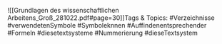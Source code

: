
![[Grundlagen des wissenschaftlichen Arbeitens_Groß_281022.pdf#page=30]]Tags & Topics:
   #Verzeichnisse
   #verwendetenSymbole
   #Symboleknnen
   #Auffindenentsprechender
   #Formeln
   #diesetextsysteme
   #Nummerierung
   #dieseTextsystem